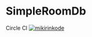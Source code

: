 # SimpleRoomDb

Circle CI 
[![mikirinkode](https://circleci.com/gh/mikirinkode/SimpleRoomDb.svg?style=svg)](https://circleci.com/gh/mikirinkode/SimpleRoomDb)
